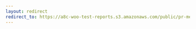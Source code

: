 ```yaml
---
layout: redirect
redirect_to: https://a8c-woo-test-reports.s3.amazonaws.com/public/pr-merge/38193/e2e/index.html
---
```

